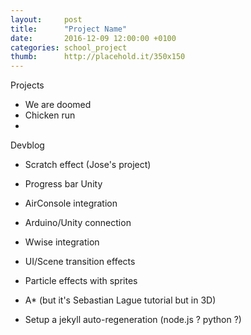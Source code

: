```yaml
---
layout:     post
title:      "Project Name"
date:       2016-12-09 12:00:00 +0100
categories: school_project
thumb:      http://placehold.it/350x150
---
```

Projects
- We are doomed
- Chicken run
- 

Devblog
- Scratch effect (Jose's project)
- Progress bar Unity
- AirConsole integration
- Arduino/Unity connection
- Wwise integration
- UI/Scene transition effects
- Particle effects with sprites

- A* (but it's Sebastian Lague tutorial but in 3D)

- Setup a jekyll auto-regeneration (node.js ? python ?)